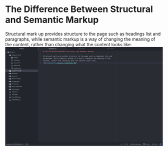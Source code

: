 # The Difference Between Structural and Semantic Markup

Structural mark up provides structure to the page such as headings list and
paragraphs, while semantic markup is a way of changing the meaning of the
content, rather than changing what the content looks like.
![Screenshot](./images/readmeSS6.PNG)
